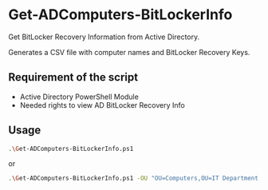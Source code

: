 # Get-ADComputers-BitLockerInfo


Get BitLocker Recovery Information from Active Directory.

Generates a CSV file with computer names and BitLocker Recovery Keys.
 


## Requirement of the script

 - Active Directory PowerShell Module
 - Needed rights to view AD BitLocker Recovery Info
 



## Usage
```bash
.\Get-ADComputers-BitLockerInfo.ps1
```
  or
```bash
.\Get-ADComputers-BitLockerInfo.ps1 -OU "OU=Computers,OU=IT Department,DC=myDomain,DC=com"
```